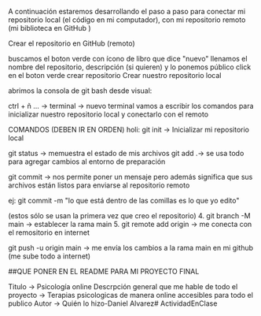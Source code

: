 A continuación estaremos desarrollando el paso a paso para conectar mi repositorio local (el código en mi computador), con mi repositorio remoto (mi biblioteca en GitHub )

Crear el repositorio en GitHub (remoto)

buscamos el boton verde con ícono de libro que dice "nuevo"
llenamos el nombre del repositorio, descripción (si quieren) y lo ponemos público
click en el boton verde crear repositorio
Crear nuestro repositorio local

abrimos la consola de git bash desde visual:

ctrl + ñ
... -> terminal -> nuevo terminal
vamos a escribir los comandos para inicializar nuestro repositorio local y conectarlo con el remoto

COMANDOS (DEBEN IR EN ORDEN) holi:
git init -> Inicializar mi repositorio local

git status -> memuestra el estado de mis archivos
git add .-> se usa todo para agregar cambios al entorno de preparación

git commit -> nos permite poner un mensaje pero además significa que sus archivos están listos para enviarse al repositorio remoto

ej: git commit -m "lo que está dentro de las comillas es lo que yo edito"

(estos sólo se usan la primera vez que creo el repositorio) 4. git branch -M main -> establecer la rama main 5. git remote add origin -> me conecta con el remositorio en internet

git push -u origin main -> me envía los cambios a la rama main en mi github (me sube todo a internet)

##QUE PONER EN EL README PARA MI PROYECTO FINAL

Titulo -> Psicología online
Descrpción general que me hable de todo el proyecto ->  Terapias psicologicas de manera online accesibles para todo el publico
Autor -> Quién lo hizo-Daniel Alvarez# ActividadEnClase
